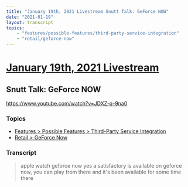 ```yaml
---
title: "January 19th, 2021 Livestream Snutt Talk: GeForce NOW"
date: "2021-01-19"
layout: transcript
topics:
    - "features/possible-features/third-party-service-integration"
    - "retail/geforce-now"
---
```

# [January 19th, 2021 Livestream](../2021-01-19.md)
## Snutt Talk: GeForce NOW
https://www.youtube.com/watch?v=JDXZ-q-9na0

### Topics
* [Features > Possible Features > Third-Party Service Integration](../topics/features/possible-features/third-party-service-integration.md)
* [Retail > GeForce Now](../topics/retail/geforce-now.md)

### Transcript

> apple watch geforce now yes a satisfactory is available on geforce now, you can play from there and it's been available for some time there
